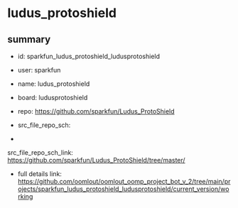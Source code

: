 # ludus_protoshield
 
## summary 
* id: sparkfun_ludus_protoshield_ludusprotoshield
* user: sparkfun
* name: ludus_protoshield
* board: ludusprotoshield
* repo: https://github.com/sparkfun/Ludus_ProtoShield



* src_file_repo_sch: 
*
 src_file_repo_sch_link: https://github.com/sparkfun/Ludus_ProtoShield/tree/master/
* full details link: https://github.com/oomlout/oomlout_oomp_project_bot_v_2/tree/main/projects/sparkfun_ludus_protoshield_ludusprotoshield/current_version/working  







